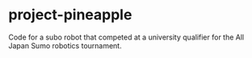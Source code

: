 # project-pineapple
Code for a subo robot that competed at a university qualifier for the All Japan Sumo robotics tournament.
